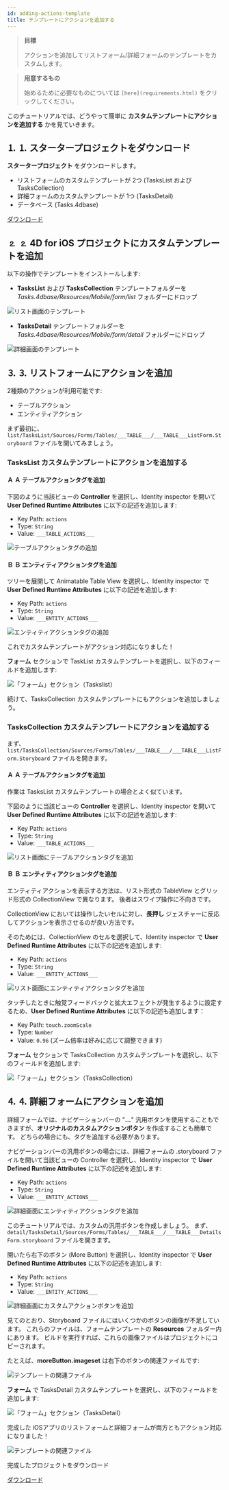 ```yaml
---
id: adding-actions-template
title: テンプレートにアクションを追加する
---
```


> **目標**
> 
> アクションを追加してリストフォーム/詳細フォームのテンプレートをカスタムします。

> **用意するもの**
> 
> 始めるために必要なものについては `[here](requirements.html)` をクリックしてください。

このチュートリアルでは、どうやって簡単に **カスタムテンプレートにアクションを追加する** かを見ていきます。

## ⒈ ⒈ スタータープロジェクトをダウンロード

**スタータープロジェクト** をダウンロードします。

* リストフォームのカスタムテンプレートが 2つ (TasksList および TasksCollection)
* 詳細フォームのカスタムテンプレートが 1つ (TasksDetail)
* データベース (Tasks.4dbase)

<div className="center-button">
<a class="button button--primary"
href="https://github.com/4d-go-mobile/tutorial-AddingActionToTemplates/archive/1dc5aecfbea62a9999d571cb1a956f1ef6983111.zip">ダウンロード</a>
</div>

## ⒉ ⒉ 4D for iOS プロジェクトにカスタムテンプレートを追加

以下の操作でテンプレートをインストールします:

* **TasksList** および **TasksCollection** テンプレートフォルダーを *Tasks.4dbase/Resources/Mobile/form/list* フォルダーにドロップ

![リスト画面のテンプレート](img/Listform-templates.png)

* **TasksDetail** テンプレートフォルダーを *Tasks.4dbase/Resources/Mobile/form/detail* フォルダーにドロップ

![詳細画面のテンプレート](img/Detailform-template.png)

## ⒊ ⒊ リストフォームにアクションを追加

2種類のアクションが利用可能です:
* テーブルアクション
* エンティティアクション

まず最初に、`list/TasksList/Sources/Forms/Tables/___TABLE___/___TABLE___ListForm.Storyboard` ファイルを開いてみましょう。

### TasksList カスタムテンプレートにアクションを追加する

#### Ａ Ａ テーブルアクションタグを追加

下図のように当該ビューの **Controller** を選択し、Identity inspector を開いて **User Defined Runtime Attributes** に以下の記述を追加します:

* Key Path: `actions`
* Type: `String`
* Value: `___TABLE_ACTIONS___`

![テーブルアクションタグの追加](img/Add-table-tag-taskslist.png)


#### Ｂ Ｂ エンティティアクションタグを追加

ツリーを展開して Animatable Table View を選択し、Identity inspector で **User Defined Runtime Attributes** に以下の記述を追加します:

* Key Path: `actions`
* Type: `String`
* Value: `___ENTITY_ACTIONS___`

![エンティティアクションタグの追加](img/Add-entity-tag-taskslist.png)

これでカスタムテンプレートがアクション対応になりました！

**フォーム** セクションで TaskList カスタムテンプレートを選択し、以下のフィールドを追加します:

![「フォーム」セクション（Taskslist）](img/listform-taskslist-forms-section.png)

続けて、TasksCollection カスタムテンプレートにもアクションを追加しましょう。

### TasksCollection カスタムテンプレートにアクションを追加する

まず、`list/TasksCollection/Sources/Forms/Tables/___TABLE___/___TABLE___ListForm.Storyboard` ファイルを開きます。

#### Ａ Ａ テーブルアクションタグを追加

作業は TasksList カスタムテンプレートの場合とよく似ています。

下図のように当該ビューの **Controller** を選択し、Identity inspector を開いて **User Defined Runtime Attributes** に以下の記述を追加します:

* Key Path: `actions`
* Type: `String`
* Value: `___TABLE_ACTIONS___`

![リスト画面にテーブルアクションタグを追加](img/Add-collection-table-tag-taskslist.png)

#### Ｂ Ｂ エンティティアクションタグを追加

エンティティアクションを表示する方法は、リスト形式の TableView とグリッド形式の CollectionView で異なります。 後者はスワイプ操作に不向きです。

CollectionView においては操作したいセルに対し、**長押し** ジェスチャーに反応してアクションを表示させるのが良い方法です。

そのためには、CollectionView のセルを選択して、Identity inspector で **User Defined Runtime Attributes** に以下の記述を追加します:

* Key Path: `actions`
* Type: `String`
* Value: `___ENTITY_ACTIONS___`

![リスト画面にエンティティアクションタグを追加](img/Add-collection-entity-tag-taskslist.png)

タッチしたときに触覚フィードバックと拡大エフェクトが発生するように設定するため、**User Defined Runtime Attributes** に以下の記述も追加します：

* Key Path: `touch.zoomScale`
* Type: `Number`
* Value: `0.96` (ズーム倍率は好みに応じて調整できます)

**フォーム** セクションで TasksCollection カスタムテンプレートを選択し、以下のフィールドを追加します:

![「フォーム」セクション（TasksCollection）](img/listform-taskscollection-forms-section.png)


## ⒋ ⒋ 詳細フォームにアクションを追加

詳細フォームでは、ナビゲーションバーの "**...**" 汎用ボタンを使用することもできますが、**オリジナルのカスタムアクションボタン** を作成することも簡単です。 どちらの場合にも、タグを追加する必要があります。

ナビゲーションバーの汎用ボタンの場合には、詳細フォームの .storyboard ファイルを開いて当該ビューの Controller を選択し、Identity inspector で **User Defined Runtime Attributes** に以下の記述を追加します:

* Key Path: `actions`
* Type: `String`
* Value: `___ENTITY_ACTIONS___`

![詳細画面にエンティティアクションタグを追加](img/Detail-form-action-navigationBar.png)

このチュートリアルでは、カスタムの汎用ボタンを作成しましょう。 まず、`detail/TasksDetail/Sources/Forms/Tables/___TABLE___/___TABLE___DetailsForm.storyboard` ファイルを開きます。

開いたら右下のボタン (More Button) を選択し、Identity inspector で **User Defined Runtime Attributes** に以下の記述を追加します:

* Key Path: `actions`
* Type: `String`
* Value: `___ENTITY_ACTIONS___`

![詳細画面にカスタムアクションボタンを追加](img/Detail-form-action-custom-action-Button.png)

見てのとおり、Storyboard ファイルにはいくつかのボタンの画像が不足しています。 これらのファイルは、フォームテンプレートの **Resources** フォルダー内にあります。 ビルドを実行すれば、これらの画像ファイルはプロジェクトにコピーされます。

たとえば、**moreButton.imageset** は右下のボタンの関連ファイルです:

![テンプレートの関連ファイル](img/Template-Ressources.png)

**フォーム** で TasksDetail カスタムテンプレートを選択し、以下のフィールドを追加します:

![「フォーム」セクション（TasksDetail）](img/detailform-forms-section.png)

完成した iOSアプリのリストフォームと詳細フォームが両方ともアクション対応になりました！

![テンプレートの関連ファイル](img/ListForm-entity-action-tableview.png)

完成したプロジェクトをダウンロード

<div className="center-button">
<a className="button button--primary"
href="https://github.com/4d-go-mobile/tutorial-AddingActionToTemplates/releases/latest/download/tutorial-AddingActionToTemplates.zip">ダウンロード</a>
</div>


